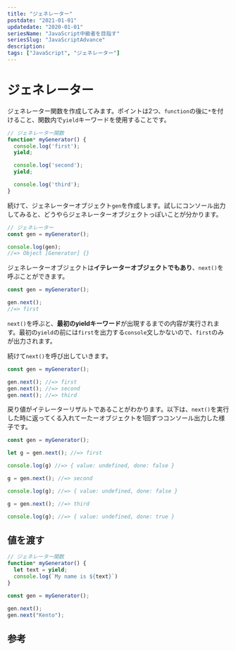 ```yaml
---
title: "ジェネレーター"
postdate: "2021-01-01"
updatedate: "2020-01-01"
seriesName: "JavaScript中級者を目指す"
seriesSlug: "JavaScriptAdvance"
description: 
tags: ["JavaScript", "ジェネレーター"]
---
```


# ジェネレーター

ジェネレーター関数を作成してみます。ポイントは2つ、`function`の後に`*`を付けること、関数内で`yield`キーワードを使用することです。

```javascript
// ジェネレーター関数
function* myGenerator() {
  console.log('first');
  yield;

  console.log('second');
  yield;

  console.log('third');
}
```

続けて、ジェネレーターオブジェクト`gen`を作成します。試しにコンソール出力してみると、どうやらジェネレーターオブジェクトっぽいことが分かります。

```javascript
// ジェネレーター
const gen = myGenerator();

console.log(gen);
//=> Object [Generator] {}
```

ジェネレーターオブジェクトは**イテレーターオブジェクトでもあり**、`next()`を呼ぶことができます。

```javascript
const gen = myGenerator();

gen.next();
//=> first
```

`next()`を呼ぶと、**最初のyieldキーワード**が出現するまでの内容が実行されます。最初の`yield`の前には`first`を出力する`console`文しかないので、`first`のみが出力されます。

続けて`next()`を呼び出していきます。

```javascript
const gen = myGenerator();

gen.next(); //=> first
gen.next(); //=> second
gen.next(); //=> third
```

戻り値がイテレーターリザルトであることがわかります。以下は、`next()`を実行した時に返ってくる入れてーたーオブジェクトを1回ずつコンソール出力した様子です。

```javascript
const gen = myGenerator();

let g = gen.next(); //=> first

console.log(g) //=> { value: undefined, done: false }

g = gen.next(); //=> second

console.log(g); //=> { value: undefined, done: false }

g = gen.next(); //=> third

console.log(g); //=> { value: undefined, done: true }
```


## 値を渡す

```javascript
// ジェネレーター関数
function* myGenerator() {
  let text = yield;
  console.log(`My name is ${text}`)
}

const gen = myGenerator();

gen.next();
gen.next("Kento");
```


## 参考

[](https://zenn.dev/phi/articles/javascript-generator-fibonacci)